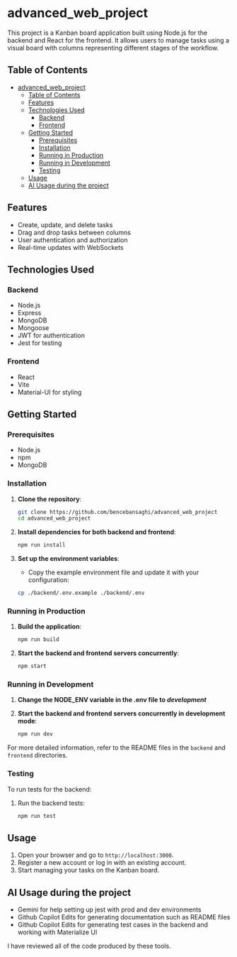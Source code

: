 # advanced_web_project

This project is a Kanban board application built using Node.js for the backend and React for the frontend. It allows users to manage tasks using a visual board with columns representing different stages of the workflow.

## Table of Contents
- [advanced\_web\_project](#advanced_web_project)
  - [Table of Contents](#table-of-contents)
  - [Features](#features)
  - [Technologies Used](#technologies-used)
    - [Backend](#backend)
    - [Frontend](#frontend)
  - [Getting Started](#getting-started)
    - [Prerequisites](#prerequisites)
    - [Installation](#installation)
    - [Running in Production](#running-in-production)
    - [Running in Development](#running-in-development)
    - [Testing](#testing)
  - [Usage](#usage)
  - [AI Usage during the project](#ai-usage-during-the-project)

## Features

- Create, update, and delete tasks
- Drag and drop tasks between columns
- User authentication and authorization
- Real-time updates with WebSockets

## Technologies Used

### Backend
- Node.js
- Express
- MongoDB
- Mongoose
- JWT for authentication
- Jest for testing

### Frontend
- React
- Vite
- Material-UI for styling

## Getting Started

### Prerequisites
- Node.js
- npm
- MongoDB

### Installation

1. **Clone the repository**:
    ```sh
    git clone https://github.com/bencebansaghi/advanced_web_project
    cd advanced_web_project
    ```

2. **Install dependencies for both backend and frontend**:
    ```sh
    npm run install
    ```

3. **Set up the environment variables**:
    - Copy the example environment file and update it with your configuration:
    ```sh
    cp ./backend/.env.example ./backend/.env
    ```

### Running in Production

1. **Build the application**:
    ```sh
    npm run build
    ```

2. **Start the backend and frontend servers concurrently**:
    ```sh
    npm start
    ```

### Running in Development

1. **Change the NODE_ENV variable in the .env file to _development_**

2. **Start the backend and frontend servers concurrently in development mode**:
    ```sh
    npm run dev
    ```

For more detailed information, refer to the README files in the `backend` and `frontend` directories.

### Testing

To run tests for the backend:

1. Run the backend tests:
    ```sh
    npm run test
    ```

## Usage

1. Open your browser and go to `http://localhost:3000`.
2. Register a new account or log in with an existing account.
3. Start managing your tasks on the Kanban board.

## AI Usage during the project

- Gemini for help setting up jest with prod and dev environments
- Github Copilot Edits for generating documentation such as README files 
- Github Copilot Edits for generating test cases in the backend and working with Materialize UI

I have reviewed all of the code produced by these tools.